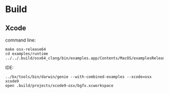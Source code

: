 
# Build

## Xcode

command line:

```
make osx-release64
cd examples/runtime
../../.build/osx64_clang/bin/examples.app/Contents/MacOS/examplesRelease
```

IDE:

```
../bx/tools/bin/darwin/genie --with-combined-examples --xcode=osx xcode9
open .build/projects/xcode9-osx/bgfx.xcworkspace
```

